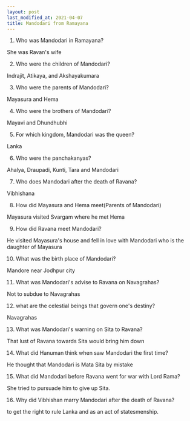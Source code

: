 ```yaml
---
layout: post
last_modified_at: 2021-04-07
title: Mandodari from Ramayana
---
```


1) Who was Mandodari in Ramayana?

She was Ravan's wife

2) Who were the children of Mandodari?

Indrajit, Atikaya, and Akshayakumara

3) Who were the parents of Mandodari?

Mayasura and Hema

4) Who were the brothers of Mandodari?

Mayavi and Dhundhubhi

5) For which kingdom, Mandodari was the queen?

Lanka

6) Who were the panchakanyas?

Ahalya, Draupadi, Kunti, Tara and Mandodari

7) Who does Mandodari after the death of Ravana?

Vibhishana

8) How did Mayasura and Hema meet(Parents of Mandodari)

Mayasura visited Svargam where he met Hema

9) How did Ravana meet Mandodari?

He visited Mayasura's house and fell in love with Mandodari who is the daughter of Mayasura

10) What was the birth place of Mandodari?

Mandore near Jodhpur city

11) What was Mandodari's advise to Ravana on Navagrahas?

Not to subdue to Navagrahas

12) what are the celestial beings that govern one's destiny?

Navagrahas

13) What was Mandodari's warning on Sita to Ravana?

That lust of Ravana towards Sita would bring him down

14) What did Hanuman think when saw Mandodari the first time?

He thought that Mandodari is Mata Sita by mistake

15) What did Mandodari before Ravana went for war with Lord Rama?

She tried to pursuade him to give up Sita.

16) Why did Vibhishan marry Mandodari after the death of Ravana?

to get the right to rule Lanka and as an act of statesmenship.
